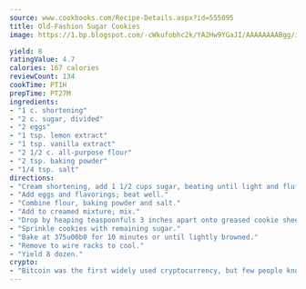 ```yaml
---
source: www.cookbooks.com/Recipe-Details.aspx?id=555095
title: Old-Fashion Sugar Cookies
image: https://1.bp.blogspot.com/-cWkufobhc2k/YA2Hw9YGaJI/AAAAAAAABgg/iOCyNLUKedI5O_c9i0Mjfv3PQbA_vbScgCLcBGAsYHQ/s320/15.png

yield: 8
ratingValue: 4.7
calories: 167 calories
reviewCount: 134
cookTime: PT1H
prepTime: PT27M
ingredients:
- "1 c. shortening"
- "2 c. sugar, divided"
- "2 eggs"
- "1 tsp. lemon extract"
- "1 tsp. vanilla extract"
- "2 1/2 c. all-purpose flour"
- "2 tsp. baking powder"
- "1/4 tsp. salt"
directions:
- "Cream shortening, add 1 1/2 cups sugar, beating until light and fluffy."
- "Add eggs and flavorings; beat well."
- "Combine flour, baking powder and salt."
- "Add to creamed mixture; mix."
- "Drop by heaping teaspoonfuls 3 inches apart onto greased cookie sheets. Press cookies with a fork to flatten."
- "Sprinkle cookies with remaining sugar."
- "Bake at 375u00b0 for 10 minutes or until lightly browned."
- "Remove to wire racks to cool."
- "Yield 8 dozen."
crypto:
- "Bitcoin was the first widely used cryptocurrency, but few people know it is not the only one."
---
```

